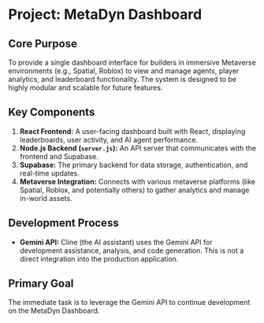 # Project: MetaDyn Dashboard

## Core Purpose
To provide a single dashboard interface for builders in immersive Metaverse environments (e.g., Spatial, Roblox) to view and manage agents, player analytics, and leaderboard functionality. The system is designed to be highly modular and scalable for future features.

## Key Components
1.  **React Frontend:** A user-facing dashboard built with React, displaying leaderboards, user activity, and AI agent performance.
2.  **Node.js Backend (`server.js`):** An API server that communicates with the frontend and Supabase.
3.  **Supabase:** The primary backend for data storage, authentication, and real-time updates.
4.  **Metaverse Integration:** Connects with various metaverse platforms (like Spatial, Roblox, and potentially others) to gather analytics and manage in-world assets.

## Development Process
- **Gemini API:** Cline (the AI assistant) uses the Gemini API for development assistance, analysis, and code generation. This is not a direct integration into the production application.

## Primary Goal
The immediate task is to leverage the Gemini API to continue development on the MetaDyn Dashboard.
